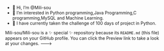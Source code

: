 - 👋 Hi, I’m @Mili-sou
- 👀 I’m interested in Python programming,Java Programming,C programming,MySQL and Machine Learning.
- 🌱 I have currently taken the challenge of 100 days of project in Python.



Mili-sou/Mili-sou is a ✨ special ✨ repository because its `README.md` (this file) appears on your GitHub profile.
You can click the Preview link to take a look at your changes.
--->

